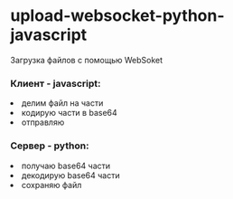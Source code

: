 # upload-websocket-python-javascript
Загрузка файлов с помощью WebSoket
<h3><strong>Клиент</strong> - javascript:</h3>
   <li>делим файл на части</li>
   <li>кодирую части в base64</li> 
   <li>отправляю</li>
<h3><strong>Сервер</strong> - python:</h3>
   <li>получаю base64 части</li> 
   <li>декодирую base64 части</li>
   <li>сохраняю файл</li>
